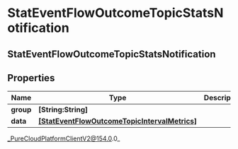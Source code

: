 # StatEventFlowOutcomeTopicStatsNotification

## StatEventFlowOutcomeTopicStatsNotification

## Properties

|Name | Type | Description | Notes|
|------------ | ------------- | ------------- | -------------|
| **group** | **[String:String]** |  | [optional] |
| **data** | [**[StatEventFlowOutcomeTopicIntervalMetrics]**](StatEventFlowOutcomeTopicIntervalMetrics) |  | [optional] |



_PureCloudPlatformClientV2@154.0.0_
